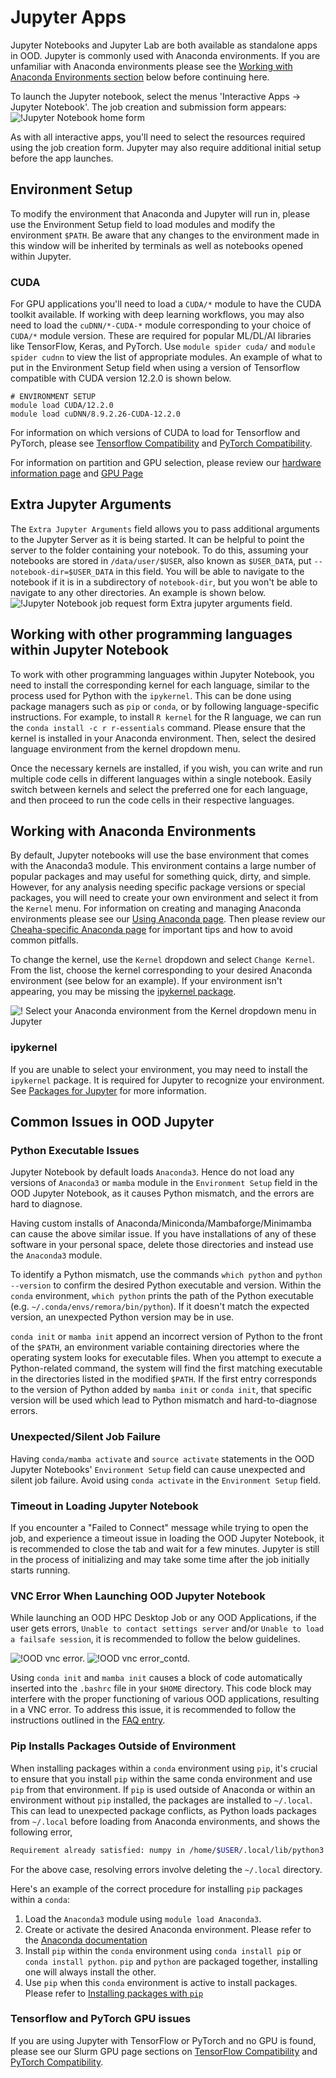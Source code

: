 # Jupyter Apps

Jupyter Notebooks and Jupyter Lab are both available as standalone apps in OOD. Jupyter is commonly used with Anaconda environments. If you are unfamiliar with Anaconda environments please see the [Working with Anaconda Environments section](#working-with-anaconda-environments) below before continuing here.

To launch the Jupyter notebook, select the menus 'Interactive Apps -> Jupyter Notebook'. The job creation and submission form appears:
![!Jupyter Notebook home form](./images/ood_jupyter_notebook_home_form.png)

As with all interactive apps, you'll need to select the resources required using the job creation form. Jupyter may also require additional initial setup before the app launches.

## Environment Setup

To modify the environment that Anaconda and Jupyter will run in, please use the Environment Setup field to load modules and modify the environment `$PATH`. Be aware that any changes to the environment made in this window will be inherited by terminals as well as notebooks opened within Jupyter.

### CUDA

For GPU applications you'll need to load a `CUDA/*` module to have the CUDA toolkit available. If working with deep learning workflows, you may also need to load the `cuDNN/*-CUDA-*` module corresponding to your choice of `CUDA/*` module version. These are required for popular ML/DL/AI libraries like TensorFlow, Keras, and PyTorch. Use `module spider cuda/` and `module spider cudnn` to view the list of appropriate modules. An example of what to put in the Environment Setup field when using a version of Tensorflow compatible with CUDA version 12.2.0 is shown below.

```shell
# ENVIRONMENT SETUP
module load CUDA/12.2.0
module load cuDNN/8.9.2.26-CUDA-12.2.0
```

For information on which versions of CUDA to load for Tensorflow and PyTorch, please see [Tensorflow Compatibility](../slurm/gpu.md#tensorflow-compatibility) and [PyTorch Compatibility](../slurm/gpu.md#pytorch-compatibility).

For information on partition and GPU selection, please review our [hardware information page](../hardware.md) and [GPU Page](../slurm/gpu.md)

## Extra Jupyter Arguments

The `Extra Jupyter Arguments` field allows you to pass additional arguments to the Jupyter Server as it is being started. It can be helpful to point the server to the folder containing your notebook. To do this, assuming your notebooks are stored in `/data/user/$USER`, also known as `$USER_DATA`, put `--notebook-dir=$USER_DATA` in this field. You will be able to navigate to the notebook if it is in a subdirectory of `notebook-dir`, but you won't be able to navigate to any other directories. An example is shown below.
![!Jupyter Notebook job request form Extra jupyter arguments field.](./images/ood_jupyter_notebook_extra_args_box.png)

## Working with other programming languages within Jupyter Notebook

To work with other programming languages within Jupyter Notebook, you need to install the corresponding kernel for each language, similar to the process used for Python with the `ipykernel`. This can be done using package managers such as `pip` or `conda`, or by following language-specific instructions. For example, to install `R kernel` for the R language, we can run the `conda install -c r r-essentials` command. Please ensure that the kernel is installed in your Anaconda environment. Then, select the desired language environment from the kernel dropdown menu.

Once the necessary kernels are installed, if you wish, you can write and run multiple code cells in different languages within a single notebook. Easily switch between kernels and select the preferred one for each language, and then proceed to run the code cells in their respective languages.

## Working with Anaconda Environments

By default, Jupyter notebooks will use the base environment that comes with the Anaconda3 module. This environment contains a large number of popular packages and may useful for something quick, dirty, and simple. However, for any analysis needing specific package versions or special packages, you will need to create your own environment and select it from the `Kernel` menu. For information on creating and managing Anaconda environments please see our [Using Anaconda page](../../workflow_solutions/using_anaconda.md). Then please review our [Cheaha-specific Anaconda page](../software/software.md#anaconda-on-cheaha) for important tips and how to avoid common pitfalls.

To change the kernel, use the `Kernel` dropdown and select `Change Kernel`. From the list, choose the kernel corresponding to your desired Anaconda environment (see below for an example). If your environment isn't appearing, you may be missing the [ipykernel package](#ipykernel).

![! Select your Anaconda environment from the Kernel dropdown menu in Jupyter](images/jupyter_kernel.png)

### ipykernel

If you are unable to select your environment, you may need to install the `ipykernel` package. It is required for Jupyter to recognize your environment. See [Packages for Jupyter](../../workflow_solutions/using_anaconda.md#packages-for-jupyter) for more information.

## Common Issues in OOD Jupyter

### Python Executable Issues

Jupyter Notebook by default loads `Anaconda3`. Hence do not load any versions of `Anaconda3` or `mamba` module in the `Environment Setup` field in the OOD Jupyter Notebook, as it causes Python mismatch, and the errors are hard to diagnose.

Having custom installs of Anaconda/Miniconda/Mambaforge/Minimamba can cause the above similar issue. If you have installations of any of these software in your personal space, delete those directories and instead use the `Anaconda3` module.

To identify a Python mismatch, use the commands `which python` and `python --version` to confirm the desired Python executable and version. Within the `conda` environment, `which python` prints the path of the Python executable (e.g. `~/.conda/envs/remora/bin/python`). If it doesn't match the expected version, an unexpected Python version may be in use.

`conda init` or `mamba init` append an incorrect version of Python to the front of the `$PATH`, an environment variable containing directories where the operating system looks for executable files. When you attempt to execute a Python-related command, the system will find the first matching executable in the directories listed in the modified `$PATH`. If the first entry corresponds to the version of Python added by `mamba init` or `conda init`, that specific version will be used which lead to Python mismatch and hard-to-diagnose errors.
  
### Unexpected/Silent Job Failure

Having `conda/mamba activate` and `source activate` statements in the OOD Jupyter Notebooks' `Environment Setup` field can cause unexpected and silent job failure. Avoid using `conda activate` in the `Environment Setup` field.

### Timeout in Loading Jupyter Notebook

If you encounter a "Failed to Connect" message while trying to open the job, and experience a timeout issue in loading the OOD Jupyter Notebook, it is recommended to close the tab and wait for a few minutes. Jupyter is still in the process of initializing and may take some time after the job initially starts running.

### VNC Error When Launching OOD Jupyter Notebook

While launching an OOD HPC Desktop Job or any OOD Applications, if the user gets errors, `Unable to contact settings server` and/or `Unable to load a failsafe session`, it is recommended to follow the below guidelines.
  
![!OOD vnc error.](./images/ood_vncerror.png) ![!OOD vnc error_contd.](./images/ood_vncerror_contd.png)

Using `conda init` and `mamba init` causes a block of code automatically inserted into the `.bashrc` file in your `$HOME` directory. This code block may interfere with the proper functioning of various OOD applications, resulting in a VNC error. To address this issue, it is recommended to follow the instructions outlined in the [FAQ entry](https://ask.cyberinfrastructure.org/t/why-do-i-get-an-error-when-launching-an-open-ondemand-hpc-interactive-session/2496).

### Pip Installs Packages Outside of Environment

When installing packages within a `conda` environment using `pip`, it's crucial to ensure that you install `pip` within the same conda environment and use `pip` from that environment. If `pip` is used outside of Anaconda or within an environment without `pip` installed, the packages are installed to `~/.local`. This can lead to unexpected package conflicts, as Python loads packages from `~/.local` before loading from Anaconda environments, and shows the following error,

```bash
Requirement already satisfied: numpy in /home/$USER/.local/lib/python3.11/site-packages (1.26.3)
```

For the above case, resolving errors involve deleting the `~/.local` directory.
  
Here's an example of the correct procedure for installing `pip` packages within a `conda`:

1. Load the `Anaconda3` module using `module load Anaconda3`.
2. Create or activate the desired Anaconda environment. Please refer to the [Anaconda documentation](../../workflow_solutions/using_anaconda.md#create-an-environment)
3. Install `pip` within the `conda` environment using `conda install pip` or `conda install python`. `pip` and `python` are packaged together, installing one will always install the other.
4. Use `pip` when this `conda` environment is active to install packages. Please refer to [Installing packages with `pip`](../../workflow_solutions/using_anaconda.md#installing-packages-with-pip)

### Tensorflow and PyTorch GPU issues

If you are using Jupyter with TensorFlow or PyTorch and no GPU is found, please see our Slurm GPU page sections on [TensorFlow Compatibility](../slurm/gpu.md#tensorflow-compatibility) and [PyTorch Compatibility](../slurm/gpu.md#pytorch-compatibility).
